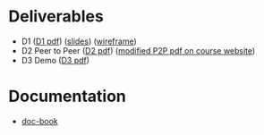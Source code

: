 # Deliverables
- D1 ([D1 pdf](./deliverables/D1/Deliverable_1.pdf)) ([slides](./deliverables/D1/slides.pdf)) ([wireframe](./deliverables/D1/wireframes.pdf))
- D2 Peer to Peer ([D2 pdf](./deliverables/D2/Deliverable_2_peer_to_peer.pdf)) ([modified P2P pdf on course website](./deliverables/D2/P2P_on_446_website.pdf))
- D3 Demo ([D3 pdf](./deliverables/D3/Deliverable_3_Demo.pdf)) 

# Documentation
- [doc-book](./doc-book/index.html)
